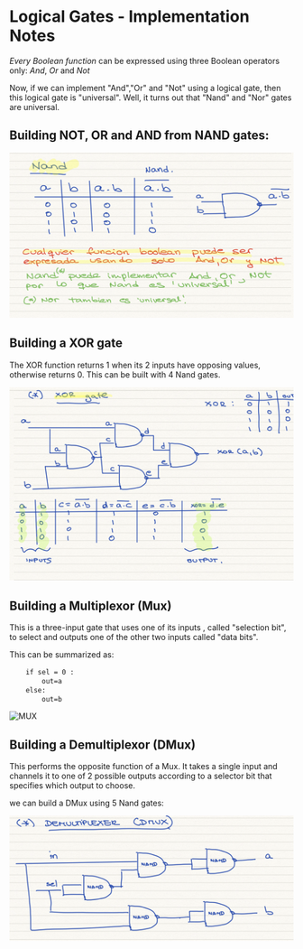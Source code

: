 # Logical Gates - Implementation Notes


*Every Boolean function* can be expressed using three Boolean operators only: *And*, *Or* and *Not*

Now, if we can implement "And","Or" and "Not" using a logical gate, then this logical gate is "universal". Well, it turns out that "Nand" and "Nor" gates are universal.

## Building NOT, OR and AND from NAND gates:
![Nand](img/img1.png)

## Building a XOR gate
The XOR function returns 1 when its 2 inputs have opposing values, otherwise returns 0.
This can be built with 4 Nand gates.

![XOR](img/img2.png)

## Building a Multiplexor (Mux)
This is a three-input gate that uses one of its inputs , called "selection bit", to select and outputs one of the other two inputs called "data bits".

This can be summarized as:

```
    if sel = 0 :
        out=a
    else:
        out=b
```

![MUX](img/img3.png)

## Building a Demultiplexor (DMux)
This performs the opposite function of a Mux. It takes a single input and channels it to one of 2 possible outputs according to a selector bit that specifies which output to choose.

we can build a DMux using 5 Nand gates:

![DMUX](img/img4.png)


